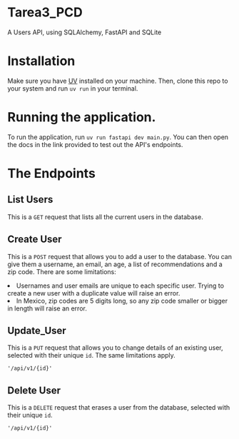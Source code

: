# Tarea3_PCD
A Users API, using SQLAlchemy, FastAPI and SQLite

# Installation
Make sure you have [UV](https://docs.astral.sh/uv/) installed on your machine. Then, clone this repo to your system and run `uv run` in your terminal.  

# Running the application.
To run the application, run `uv run fastapi dev main.py`. You can then open the docs in the link provided to test out the API's endpoints. 

# The Endpoints

## List Users
This is a `GET` request that lists all the current users in the database. 
## Create User
This is a `POST` request that allows you to add a user to the database. You can give them a username, an email, an age, a list of recommendations and a zip code. There are some limitations:
<li> Usernames and user emails are unique to each specific user. Trying to create a new user with a duplicate value will raise an error.
<li> In Mexico, zip codes are 5 digits long, so any zip code smaller or bigger in length will raise an error.

## Update_User
This is a `PUT` request that allows you to change details of an existing user, selected with their unique `id`. The same limitations apply. 

`'/api/v1/{id}'`

## Delete User
This is a `DELETE` request that erases a user from the database, selected with their unique `id`.

`'/api/v1/{id}'`

